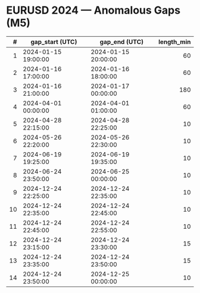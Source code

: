 # EURUSD 2024 — Anomalous Gaps (M5)

| # | gap_start (UTC) | gap_end (UTC) | length_min |
|---:|---|---|---:|
| 1 | 2024-01-15 19:00:00 | 2024-01-15 20:00:00 | 60 |
| 2 | 2024-01-16 17:00:00 | 2024-01-16 18:00:00 | 60 |
| 3 | 2024-01-16 21:00:00 | 2024-01-17 00:00:00 | 180 |
| 4 | 2024-04-01 00:00:00 | 2024-04-01 01:00:00 | 60 |
| 5 | 2024-04-28 22:15:00 | 2024-04-28 22:25:00 | 10 |
| 6 | 2024-05-26 22:20:00 | 2024-05-26 22:30:00 | 10 |
| 7 | 2024-06-19 19:25:00 | 2024-06-19 19:35:00 | 10 |
| 8 | 2024-06-24 23:50:00 | 2024-06-25 00:00:00 | 10 |
| 9 | 2024-12-24 22:25:00 | 2024-12-24 22:35:00 | 10 |
| 10 | 2024-12-24 22:35:00 | 2024-12-24 22:45:00 | 10 |
| 11 | 2024-12-24 22:45:00 | 2024-12-24 22:55:00 | 10 |
| 12 | 2024-12-24 23:15:00 | 2024-12-24 23:30:00 | 15 |
| 13 | 2024-12-24 23:35:00 | 2024-12-24 23:50:00 | 15 |
| 14 | 2024-12-24 23:50:00 | 2024-12-25 00:00:00 | 10 |
